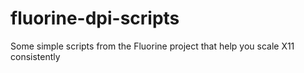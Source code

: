 # fluorine-dpi-scripts
Some simple scripts from the Fluorine project that help you scale X11 consistently
